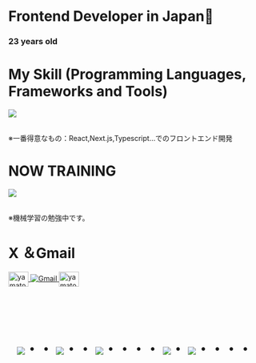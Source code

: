 # Frontend Developer in Japan👋
### 23 years old 

# My Skill (Programming Languages, Frameworks and Tools)

<img src="https://skillicons.dev/icons?i=html,css,js,typescript,python,react,next,prisma,postgresql,github,vscode,azure" /> <br /><br />

  ※一番得意なもの：React,Next.js,Typescript...でのフロントエンド開発
  
# NOW TRAINING

<img src="https://skillicons.dev/icons?i=pytorch,aws,mysql" /> <br /><br />
 
  ※機械学習の勉強中です。

<!-- --------------------------------- :) ---------------------------------- -->

# X ＆Gmail
<p align="left">
  <a href="https://twitter.com/yamato_fuku" target="blank">
    <img align="center" src="https://raw.githubusercontent.com/rahuldkjain/github-profile-readme-generator/master/src/images/icons/Social/twitter.svg" alt="yamato_fuku" height="30" width="40" />
  </a>
  <a href="mailto:yfukutsuka119221@gmail.com">
    <img src="https://img.shields.io/badge/Gmail-d14836?style=flat-square&logo=Gmail&logoColor=white" alt="Gmail"/>
  </a>
  <a href="https://www.facebook.com/yamato_fukutsuka" target="blank">
    <img align="center" src="https://raw.githubusercontent.com/rahuldkjain/github-profile-readme-generator/master/src/images/icons/Social/facebook.svg" alt="yamato_fuku" height="30" width="40" />
  </a>
</p>

<br><br><br>

<div align="center">
    <h1>
        <img src="https://user-images.githubusercontent.com/44926913/175852850-3fb6c715-1856-41ff-8c1f-94ce3b03b458.gif">・・
        <img src="https://user-images.githubusercontent.com/44926913/175853109-f8850656-6704-4a8a-bee6-9aca154d929b.gif">・・
        <img src="https://user-images.githubusercontent.com/44926913/175853154-5449d974-975e-44a6-ab84-a86031265e40.gif">・・・・
        <img src="https://user-images.githubusercontent.com/44926913/175853109-f8850656-6704-4a8a-bee6-9aca154d929b.gif">・
        <img src="https://user-images.githubusercontent.com/44926913/175853154-5449d974-975e-44a6-ab84-a86031265e40.gif">・・・・
    </h1>
  </div>
<br><br><br>




